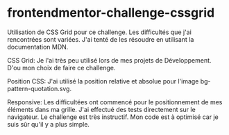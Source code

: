 # frontendmentor-challenge-cssgrid

Utilisation de CSS Grid pour ce challenge.
Les difficultés que j'ai rencontrées sont variées. J'ai tenté de les résoudre en utilisant la documentation MDN.

CSS Grid:
Je l'ai très peu utilisé lors de mes projets de Développement. D'ou mon choix de faire ce challenge.

Position CSS:
J'ai utilisé la position relative et absolue pour l'image bg-pattern-quotation.svg.

Responsive:
Les difficultées ont commencé pour le positionnement de mes éléments dans ma grille. J'ai effectué des tests directement sur le navigateur. Le challenge est très instructif. Mon code est à optimisé car je suis sûr qu'il y a plus simple.
